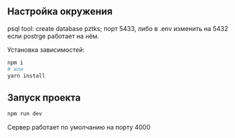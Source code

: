 ## Настройка окружения

psql tool: create database pztks;
порт 5433, либо в .env изменить на 5432 если postrge работает на нём.

Установка зависимостей:

```bash
npm i
# или
yarn install
```

## Запуск проекта

```bash
npm run dev
```

Сервер работает по умолчанию на порту 4000
